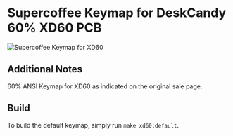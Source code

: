 # Supercoffee Keymap for DeskCandy 60% XD60 PCB

![Supercoffee Keymap for XD60](https://img.alicdn.com/imgextra/i1/1713761720/TB2K0gTalPxQeBjy1XcXXXHzVXa_!!1713761720.png)

## Additional Notes
60% ANSI Keymap for XD60 as indicated on the original sale page.

## Build
To build the default keymap, simply run `make xd60:default`.

